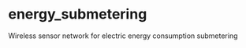 energy_submetering
==================

Wireless sensor network for electric energy consumption submetering
